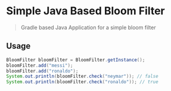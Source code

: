 # Simple Java Based Bloom Filter
> Gradle based Java Application for a simple bloom filter
## Usage

```java
BloomFilter bloomFilter = BloomFilter.getInstance();
bloomFilter.add("messi");
bloomFilter.add("ronaldo");
System.out.println(bloomFilter.check("neymar")); // false
System.out.println(bloomFilter.check("ronaldo")); // true
```
